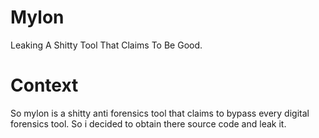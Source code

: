 # Mylon
Leaking A Shitty Tool That Claims To Be Good.


# Context

So mylon is a shitty anti forensics tool that claims to bypass every digital forensics tool. So i decided to obtain there source code and leak it.
